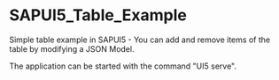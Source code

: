 # SAPUI5_Table_Example
Simple table example in SAPUI5 - You can add and remove items of the table by modifying a JSON Model.

The application can be started with the command "UI5 serve".
